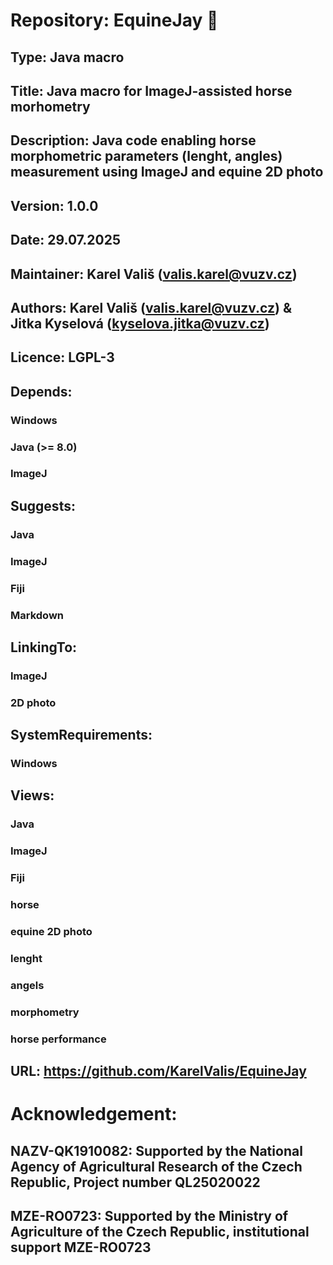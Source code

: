 # Repository: EquineJay :horse:

## Type: Java macro

## Title: Java macro for ImageJ-assisted horse morhometry

## Description: Java code enabling horse morphometric parameters (lenght, angles) measurement using ImageJ and equine 2D photo
## Version: 1.0.0

## Date: 29.07.2025

## Maintainer: Karel Vališ (valis.karel@vuzv.cz)

## Authors: Karel Vališ (valis.karel@vuzv.cz) & Jitka Kyselová (kyselova.jitka@vuzv.cz)

## Licence: LGPL-3

## Depends:

### Windows

### Java (>= 8.0)

### ImageJ

## Suggests:

### Java

### ImageJ

### Fiji

### Markdown

## LinkingTo:

### ImageJ

### 2D photo

## SystemRequirements:

### Windows

## Views:

### Java

### ImageJ

### Fiji

### horse

### equine 2D photo

### lenght

### angels

### morphometry

### horse performance

## URL: https://github.com/KarelValis/EquineJay

# Acknowledgement:

## NAZV-QK1910082: Supported by the National Agency of Agricultural Research of the Czech Republic, Project number QL25020022

## MZE-RO0723: Supported by the Ministry of Agriculture of the Czech Republic, institutional support MZE-RO0723
